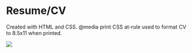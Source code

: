 # Resume/CV

Created with HTML and CSS. @media print CSS at-rule used to format CV to 8.5x11 when printed.

<kbd> 
<img src="https://user-images.githubusercontent.com/85373263/151612011-bcbfb0cf-d93d-4002-8b72-5c21bffa6ace.jpg"/>
</kbd>
